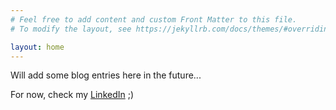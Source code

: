 ```yaml
---
# Feel free to add content and custom Front Matter to this file.
# To modify the layout, see https://jekyllrb.com/docs/themes/#overriding-theme-defaults

layout: home
---
```


Will add some blog entries here in the future...

For now, check my [LinkedIn](http://linkedin.com/in/rafaelfcsouza) ;)
